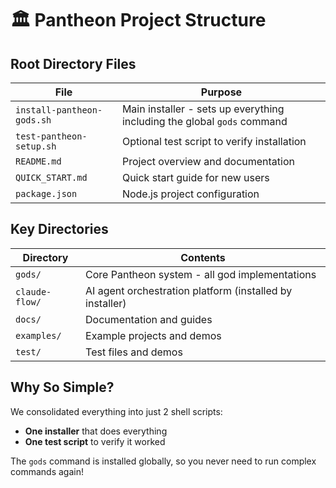 # 🏛️ Pantheon Project Structure

## Root Directory Files

| File | Purpose |
|------|---------|
| `install-pantheon-gods.sh` | Main installer - sets up everything including the global `gods` command |
| `test-pantheon-setup.sh` | Optional test script to verify installation |
| `README.md` | Project overview and documentation |
| `QUICK_START.md` | Quick start guide for new users |
| `package.json` | Node.js project configuration |

## Key Directories

| Directory | Contents |
|-----------|----------|
| `gods/` | Core Pantheon system - all god implementations |
| `claude-flow/` | AI agent orchestration platform (installed by installer) |
| `docs/` | Documentation and guides |
| `examples/` | Example projects and demos |
| `test/` | Test files and demos |

## Why So Simple?

We consolidated everything into just 2 shell scripts:
- **One installer** that does everything
- **One test script** to verify it worked

The `gods` command is installed globally, so you never need to run complex commands again!